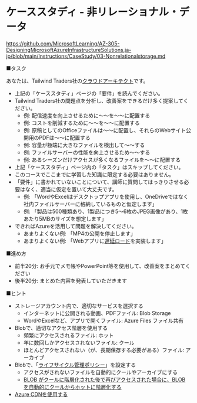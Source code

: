 
# ケーススタディ - 非リレーショナル・データ

https://github.com/MicrosoftLearning/AZ-305-DesigningMicrosoftAzureInfrastructureSolutions.ja-jp/blob/main/Instructions/CaseStudy/03-Nonrelationalstorage.md

■タスク

あなたは、Tailwind Traders社の[クラウドアーキテクト](https://www.google.com/search?q=%E3%82%AF%E3%83%A9%E3%82%A6%E3%83%89%E3%82%A2%E3%83%BC%E3%82%AD%E3%83%86%E3%82%AF%E3%83%88)です。

- 上記の「ケーススタディ」ページの「要件」を読んでください。
- Tailwind Traders社の問題点を分析し、改善案をできるだけ多く提案してください。
  - 例: 配信速度を向上させるために～～を～～に配置する
  - 例: コストを削減するために～～を～～に配置する
  - 例: 原稿としてのOfficeファイルは～～に配置し、それらのWebサイト公開用のPDFは～～に配置する
  - 例: 容量が極端に大きなファイルを検出して～～する
  - 例: ファイルサーバーの性能を向上させるため～～する
  - 例: あるシーズンだけアクセスが多くなるファイルを～～に配置する
- 上記「ケーススタディ」ページ内の「タスク」はスキップしてください。
- このコースでここまでに学習した知識に限定する必要はありません。
- 「要件」に書かれていないことについて、講師に質問してはっきりさせる必要はなく、適当に仮定を置いて大丈夫です。
  - 例: 「WordやExcelはデスクトップアプリを使用し、OneDriveではなく社内ファイルサーバーに格納しているものと仮定します」
  - 例: 「製品は500種類あり、1製品につき5～6枚のJPEG画像があり、1枚あたり5MBのサイズを想定します」
- できればAzureを活用して問題を解決してください。
  - あまりよくない例: 「MP4の公開を停止します」
  - あまりよくない例: 「Webアプリに[遅延ロード](https://www.google.com/search?q=%E7%94%BB%E5%83%8F+%E9%81%85%E5%BB%B6%E8%AA%AD%E3%81%BF%E8%BE%BC%E3%81%BF)を実装します」

■進め方

- 前半20分: お手元でメモ帳やPowerPoint等を使用して、改善案をまとめてください
- 後半20分: まとめた内容を発表していただきます

■ヒント

- ストレージアカウント内で、適切なサービスを選択する
  - インターネットに公開される動画、PDFファイル: Blob Storage
  - WordやExcelなど、アプリで開くファイル: Azure Files ファイル共有
- Blobで、適切なアクセス階層を使用する
  - 頻繁にアクセスされるファイル: ホット
  - 年に数回しかアクセスされないファイル: クール
  - ほとんどアクセスされない（が、長期保存する必要がある）ファイル: アーカイブ
- Blobで、「[ライフサイクル管理ポリシー](https://docs.microsoft.com/ja-jp/azure/storage/blobs/lifecycle-management-overview)」を設定する
  - アクセスがされないファイルを自動的にクールやアーカイブにする
  - [BLOB がクールに階層化された後で再びアクセスされた場合に、BLOB を自動的にクールからホットに階層化する](https://docs.microsoft.com/ja-jp/azure/storage/blobs/lifecycle-management-overview#move-data-based-on-last-accessed-time)
- [Azure CDNを使用する](https://docs.microsoft.com/ja-jp/azure/cdn/cdn-overview)

